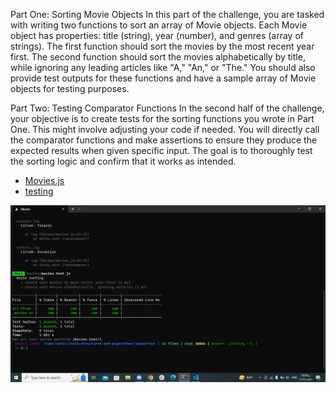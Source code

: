 Part One: Sorting Movie Objects In this part of the challenge, you are tasked with writing two functions to sort an array of Movie objects. Each Movie object has properties: title (string), year (number), and genres (array of strings). The first function should sort the movies by the most recent year first. The second function should sort the movies alphabetically by title, while ignoring any leading articles like "A," "An," or "The." You should also provide test outputs for these functions and have a sample array of Movie objects for testing purposes.

Part Two: Testing Comparator Functions In the second half of the challenge, your objective is to create tests for the sorting functions you wrote in Part One. This might involve adjusting your code if needed. You will directly call the comparator functions and make assertions to ensure they produce the expected results when given specific input. The goal is to thoroughly test the sorting logic and confirm that it works as intended.

- [Movies.js](./movies.js)
- [testing](./movies.test.js)

![Alt text](./Untitled.png)